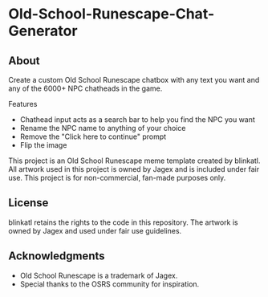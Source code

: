# Old-School-Runescape-Chat-Generator

## About
Create a custom Old School Runescape chatbox with any text you want and any of the 6000+ NPC chatheads in the game.

Features
- Chathead input acts as a search bar to help you find the NPC you want
- Rename the NPC name to anything of your choice
- Remove the "Click here to continue" prompt
- Flip the image

This project is an Old School Runescape meme template created by blinkatl. All artwork used in this project is owned by Jagex and is included under fair use. This project is for non-commercial, fan-made purposes only.

## License

blinkatl retains the rights to the code in this repository. The artwork is owned by Jagex and used under fair use guidelines.

## Acknowledgments

- Old School Runescape is a trademark of Jagex.
- Special thanks to the OSRS community for inspiration.
